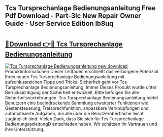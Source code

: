 ## Tcs Tursprechanlage Bedienungsanleitung Free Pdf Download - Part-3Ic New Repair Owner Guide - User Service Edition Ib8uq

# <h2><a href="http://df157k.blite.top/?on=Tcs+Tursprechanlage+Bedienungsanleitung">🔗Download 👉🔴 Tcs Tursprechanlage Bedienungsanleitung</a></h2>

[![Tcs Tursprechanlage Bedienungsanleitung new download](https://i.imgur.com/lujVjoI.png)](http://df157k.blite.top/?on=Tcs+Tursprechanlage+Bedienungsanleitung)
Produktinformationen Dieser Leitfaden erschließt das verborgene Potenzial Ihres neuen Tcs Tursprechanlage Bedienungsanleitung mit aufschlussreichen Tipps und Tricks. Sicherheit geht vor Tcs Tursprechanlage Bedienungsanleitung, Immer Dieses Produkt wurde unter Berücksichtigung der Sicherheit entwickelt. Bitte befolgen Sie alle Sicherheitsvorkehrungen. Tcs Tursprechanlage Bedienungsanleitung bietet Benutzern eine beeindruckende Sammlung erweiterter Funktionen wie Gestensteuerung, Freisprechfunktion, anpassbare Verknüpfungen und automatisierte Aufgaben, die alle über die Benutzeroberfläche leicht zugänglich sind. Vielen Dank, dass Sie sich für Tcs Tursprechanlage BedienungsanleitungD entschieden haben. Wir schätzen Ihr Vertrauen und Ihre Unterstützung.
